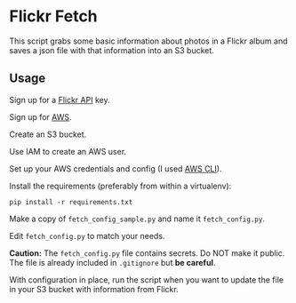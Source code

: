 # Flickr Fetch

This script grabs some basic information about photos in a
Flickr album and saves a json file with that information into
an S3 bucket.

## Usage

Sign up for a [Flickr API](https://www.flickr.com/services/api/) key.

Sign up for [AWS](https://aws.amazon.com).

Create an S3 bucket.

Use IAM to create an AWS user.

Set up your AWS credentials and config (I used
[AWS CLI](http://docs.aws.amazon.com/cli/latest/userguide/cli-chap-welcome.html)).

Install the requirements (preferably from within a virtualenv):

    pip install -r requirements.txt


Make a copy of `fetch_config_sample.py` and name it `fetch_config.py`.

Edit `fetch_config.py` to match your needs.

**Caution:** The `fetch_config.py` file contains secrets. Do NOT make it public.
The file is already included in `.gitignore` but **be careful**.

With configuration in place, run the script when you want to update the file in your
S3 bucket with information from Flickr.
